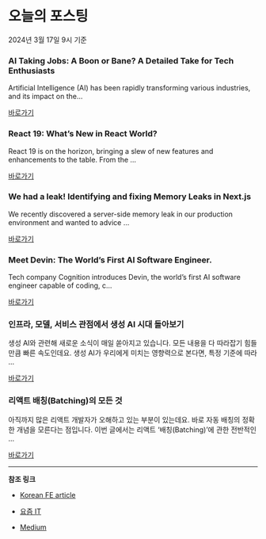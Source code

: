 # 오늘의 포스팅 
2024년 3월 17일 9시 기준 

### AI Taking Jobs: A Boon or Bane? A Detailed Take for Tech Enthusiasts 

 Artificial Intelligence (AI) has been rapidly transforming various industries, and its impact on the... 

 [바로가기](https://medium.com/m/signin?actionUrl=https%3A%2F%2Fmedium.com%2F_%2Fbookmark%2Fp%2Faecb73264d75&operation=register&redirect=https%3A%2F%2Fcoderandcreator.medium.com%2Fai-taking-jobs-a-boon-or-bane-a-detailed-take-for-tech-enthusiasts-aecb73264d75&source=---------0-84----------frontend------bookmark_preview----8ea06677_dbe9_459f_94d8_98136e4cbfd7-------) 

### React 19: What’s New in React World? 

 React 19 is on the horizon, bringing a slew of new features and enhancements to the table. From the ... 

 [바로가기](https://medium.com/m/signin?actionUrl=https%3A%2F%2Fmedium.com%2F_%2Fbookmark%2Fp%2F864f70487d20&operation=register&redirect=https%3A%2F%2Fspec-india.medium.com%2Freact-19-whats-new-in-react-world-864f70487d20&source=---------0-84----------reactjs------bookmark_preview----a40352f9_db01_4a9b_a108_9eadecdf5ac4-------) 

### We had a leak! Identifying and fixing Memory Leaks in Next.js 

 We recently discovered a server-side memory leak in our production environment and wanted to advice ... 

 [바로가기](https://medium.com/m/signin?actionUrl=https%3A%2F%2Fmedium.com%2F_%2Fbookmark%2Fp%2F622977876697&operation=register&redirect=https%3A%2F%2Fmedium.com%2Fjohn-lewis-software-engineering%2Fwe-had-a-leak-identifying-and-fixing-memory-leaks-in-next-js-622977876697&source=---------0-84----------nextjs------bookmark_preview----967c92e4_67ce_4943_8437_d2e0bd8afa97-------) 

### Meet Devin: The World’s First AI Software Engineer. 

 Tech company Cognition introduces Devin, the world’s first AI software engineer capable of coding, c... 

 [바로가기](https://medium.com/m/signin?actionUrl=https%3A%2F%2Fmedium.com%2F_%2Fbookmark%2Fp%2Ff0c35f221bdd&operation=register&redirect=https%3A%2F%2Fmedium.com%2F%40kristiyan.velkov%2Fmeet-devin-the-worlds-first-ai-software-engineer-f0c35f221bdd&source=---------0-84----------front_end_development------bookmark_preview----9ada4d60_c676_4aaa_acd8_9c34017dd118-------) 

### 인프라, 모델, 서비스 관점에서 생성 AI 시대 돌아보기 

 생성 AI와 관련해 새로운 소식이 매일 쏟아지고 있습니다. 모든 내용을 다 따라잡기 힘들 만큼 빠른 속도인데요. 생성 AI가 우리에게 미치는 영향력으로 본다면, 특정 기준에 따라 ... 

 [바로가기](https://yozm.wishket.com/magazine/detail/2497/) 

### 리액트 배칭(Batching)의 모든 것 

 아직까지 많은 리액트 개발자가 오해하고 있는 부분이 있는데요. 바로 자동 배칭의 정확한 개념을 모른다는 점입니다. 이번 글에서는 리액트 ‘배칭(Batching)’에 관한 전반적인 ... 

 [바로가기](https://yozm.wishket.com/magazine/detail/2493/) 

---

**참조 링크**

- [Korean FE article](https://kofearticle.substack.com) 

- [요즘 IT](https://yozm.wishket.com/magazine) 

- [Medium](https://medium.com) 

